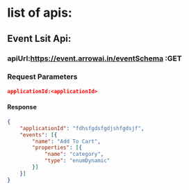 
# list of apis: 
## Event Lsit Api:
### apiUrl:https://event.arrowai.in/eventSchema :GET 

### Request Parameters
~~~json
applicationId:<applicationId>
~~~

#### Response
~~~json
{
    "applicationId": "fdhsfgdsfgdjshfgdsjf",
    "events": [{
        "name": "Add To Cart",
        "properties": [{
            "name": "category",
            "type": "enumDynamic"
        }]
    }]
}
~~~
